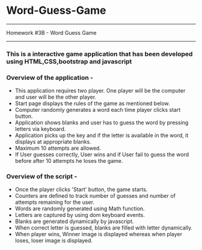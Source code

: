 # Word-Guess-Game
---

Homework #3B - Word Guess Game
___

### This is a interactive game application that has been developed using HTML,CSS,bootstrap and javascript 

### Overview of the application -
* This application requires two player. One player will be the computer and user will be the other player. 
* Start page displays the rules of the game as mentioned below.
* Computer randomly generates a word each time player clicks start button.
* Application shows blanks and user has to guess the word by pressing letters via keyboard.
* Application picks up the key and if the letter is available in the word, it displays at appropriate blanks.
* Maximum 10 attempts are allowed.
* If User guesses correctly, User wins and if User fail to guess the word before after 10 attempts he loses the game.

### Overview of the script -
* Once the player clicks 'Start' button, the game starts.
* Counters are defined to track number of guesses and number of attempts remaining for the user.
* Words are randomly generated using Math function.
* Letters are captured by using dom  keyboard events.
* Blanks are generated dynamically by javascript.
* When correct letter is guessed, blanks are filled with letter dynamically.
* When player wins, Winner image is displayed whereas when player loses, loser image is displayed.